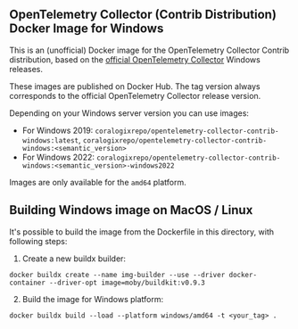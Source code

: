## OpenTelemetry Collector (Contrib Distribution) Docker Image for Windows

This is an (unofficial) Docker image for the OpenTelemetry Collector Contrib distribution, based on the [official OpenTelemetry Collector](https://github.com/open-telemetry/opentelemetry-collector-releases/releases) Windows releases.

These images are published on Docker Hub. The tag version always corresponds to the official OpenTelemetry Collector release version.

Depending on your Windows server version you can use images:
- For Windows 2019: `coralogixrepo/opentelemetry-collector-contrib-windows:latest`, `coralogixrepo/opentelemetry-collector-contrib-windows:<semantic_version>`
- For Windows 2022: `coralogixrepo/opentelemetry-collector-contrib-windows:<semantic_version>-windows2022`

Images are only available for the `amd64` platform.

## Building Windows image on MacOS / Linux

It's possible to build the image from the Dockerfile in this directory, with following steps:
1. Create a new buildx builder:

```
docker buildx create --name img-builder --use --driver docker-container --driver-opt image=moby/buildkit:v0.9.3 
```

2. Build the image for Windows platform:

```
docker buildx build --load --platform windows/amd64 -t <your_tag> .
```
